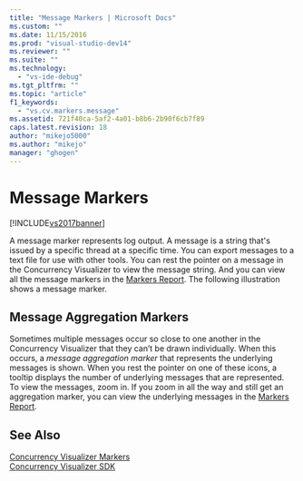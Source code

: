 ```yaml
---
title: "Message Markers | Microsoft Docs"
ms.custom: ""
ms.date: 11/15/2016
ms.prod: "visual-studio-dev14"
ms.reviewer: ""
ms.suite: ""
ms.technology: 
  - "vs-ide-debug"
ms.tgt_pltfrm: ""
ms.topic: "article"
f1_keywords: 
  - "vs.cv.markers.message"
ms.assetid: 721f40ca-5af2-4a01-b8b6-2b90f6cb7f89
caps.latest.revision: 18
author: "mikejo5000"
ms.author: "mikejo"
manager: "ghogen"
---
```

# Message Markers
[!INCLUDE[vs2017banner](../includes/vs2017banner.md)]

A message marker represents log output. A message is a string that's issued by a specific thread at a specific time. You can export messages to a text file for use with other tools. You can rest the pointer on a message in the Concurrency Visualizer to view the message string. And you can view all the message markers in the [Markers Report](../profiling/markers-report.md).  The following illustration shows a message marker.  
  
## Message Aggregation Markers  
 Sometimes multiple messages occur so close to one another in the Concurrency Visualizer that they can’t be drawn individually. When this occurs, a *message aggregation marker* that represents the underlying messages is shown. When you rest the pointer on one of these icons, a tooltip displays the number of underlying messages that are represented. To view the messages, zoom in.  If you zoom in all the way and still get an aggregation marker, you can view the underlying messages in the [Markers Report](../profiling/markers-report.md).  
  
## See Also  
 [Concurrency Visualizer Markers](../profiling/concurrency-visualizer-markers.md)   
 [Concurrency Visualizer SDK](../profiling/concurrency-visualizer-sdk.md)




